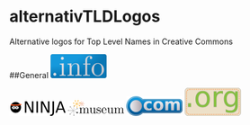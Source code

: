 # alternativTLDLogos
Alternative logos for Top Level Names in Creative Commons

##General
<img src="./info.png" width="100px" />

<img src="./ninja.png" width="100px" />

<img src="./museum.png" width="100px" />

<img src="./com.png" width="100px" />

<img src="./org.png" width="100px" />
